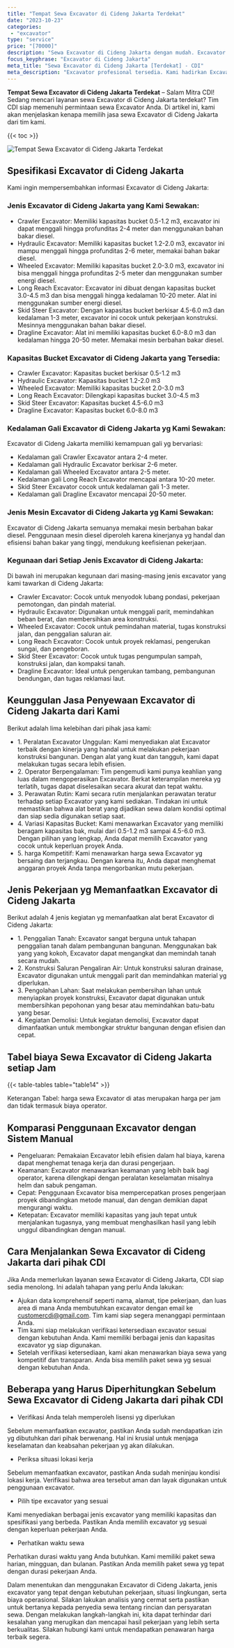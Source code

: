 ```yaml
---
title: "Tempat Sewa Excavator di Cideng Jakarta Terdekat"
date: "2023-10-23"
categories:
 - "excavator"
type: "service"
price: "[70000]"
description: "Sewa Excavator di Cideng Jakarta dengan mudah. Excavator unggulan untuk proyek konstruksi yang membutuhkan solusi tepat guna dengan performa maksimal. Konsultasikan kebutuhan Anda."
focus_keyphrase: "Excavator di Cideng Jakarta"
meta_title: "Sewa Excavator di Cideng Jakarta [Terdekat] - CDI"
meta_description: "Excavator profesional tersedia. Kami hadirkan Excavator berkualitas untuk mendukung produktivitas. Penawaran spesial minggu ini tersedia."
---
```


**Tempat Sewa Excavator di Cideng Jakarta Terdekat** – Salam Mitra CDI! Sedang mencari layanan sewa Excavator di Cideng Jakarta terdekat? Tim CDI siap memenuhi permintaan sewa Excavator Anda. Di artikel ini, kami akan menjelaskan kenapa memilih jasa sewa Excavator di Cideng Jakarta dari tim kami.

{{< toc >}}

![Tempat Sewa Excavator di Cideng Jakarta Terdekat](/images/excavator/excavator-06.jpg)

## Spesifikasi Excavator di Cideng Jakarta

Kami ingin mempersembahkan informasi Excavator di Cideng Jakarta:

### Jenis Excavator di Cideng Jakarta yang Kami Sewakan:

*   Crawler Excavator: Memiliki kapasitas bucket 0.5-1.2 m3, excavator ini dapat menggali hingga profunditas 2-4 meter dan menggunakan bahan bakar diesel.
*   Hydraulic Excavator: Memiliki kapasitas bucket 1.2-2.0 m3, excavator ini mampu menggali hingga profunditas 2-6 meter, memakai bahan bakar diesel.
*   Wheeled Excavator: Memiliki kapasitas bucket 2.0-3.0 m3, excavator ini bisa menggali hingga profunditas 2-5 meter dan menggunakan sumber energi diesel.
*   Long Reach Excavator: Excavator ini dibuat dengan kapasitas bucket 3.0-4.5 m3 dan bisa menggali hingga kedalaman 10-20 meter. Alat ini menggunakan sumber energi diesel.
*   Skid Steer Excavator: Dengan kapasitas bucket berkisar 4.5-6.0 m3 dan kedalaman 1-3 meter, excavator ini cocok untuk pekerjaan konstruksi. Mesinnya menggunakan bahan bakar diesel.
*   Dragline Excavator: Alat ini memiliki kapasitas bucket 6.0-8.0 m3 dan kedalaman hingga 20-50 meter. Memakai mesin berbahan bakar diesel.

### Kapasitas Bucket Excavator di Cideng Jakarta yang Tersedia:

*   Crawler Excavator: Kapasitas bucket berkisar 0.5-1.2 m3
*   Hydraulic Excavator: Kapasitas bucket 1.2-2.0 m3
*   Wheeled Excavator: Memiliki kapasitas bucket 2.0-3.0 m3
*   Long Reach Excavator: Dilengkapi kapasitas bucket 3.0-4.5 m3
*   Skid Steer Excavator: Kapasitas bucket 4.5-6.0 m3
*   Dragline Excavator: Kapasitas bucket 6.0-8.0 m3

### Kedalaman Gali Excavator di Cideng Jakarta yg Kami Sewakan:

Excavator di Cideng Jakarta memiliki kemampuan gali yg bervariasi:

*   Kedalaman gali Crawler Excavator antara 2-4 meter.
*   Kedalaman gali Hydraulic Excavator berkisar 2-6 meter.
*   Kedalaman gali Wheeled Excavator antara 2-5 meter.
*   Kedalaman gali Long Reach Excavator mencapai antara 10-20 meter.
*   Skid Steer Excavator cocok untuk kedalaman gali 1-3 meter.
*   Kedalaman gali Dragline Excavator mencapai 20-50 meter.

### Jenis Mesin Excavator di Cideng Jakarta yg Kami Sewakan:

Excavator di Cideng Jakarta semuanya memakai mesin berbahan bakar diesel. Penggunaan mesin diesel diperoleh karena kinerjanya yg handal dan efisiensi bahan bakar yang tinggi, mendukung keefisienan pekerjaan.

### Kegunaan dari Setiap Jenis Excavator di Cideng Jakarta:

Di bawah ini merupakan kegunaan dari masing-masing jenis excavator yang kami tawarkan di Cideng Jakarta:

*   Crawler Excavator: Cocok untuk menyodok lubang pondasi, pekerjaan pemotongan, dan pindah material.
*   Hydraulic Excavator: Digunakan untuk menggali parit, memindahkan beban berat, dan membersihkan area konstruksi.
*   Wheeled Excavator: Cocok untuk pemindahan material, tugas konstruksi jalan, dan penggalian saluran air.
*   Long Reach Excavator: Cocok untuk proyek reklamasi, pengerukan sungai, dan pengeboran.
*   Skid Steer Excavator: Cocok untuk tugas pengumpulan sampah, konstruksi jalan, dan kompaksi tanah.
*   Dragline Excavator: Ideal untuk pengerukan tambang, pembangunan bendungan, dan tugas reklamasi laut.

## Keunggulan Jasa Penyewaan Excavator di Cideng Jakarta dari Kami

Berikut adalah lima kelebihan dari pihak jasa kami:

*   1\. Peralatan Excavator Unggulan: Kami menyediakan alat Excavator terbaik dengan kinerja yang handal untuk melakukan pekerjaan konstruksi bangunan. Dengan alat yang kuat dan tangguh, kami dapat melakukan tugas secara lebih efisien.
*   2\. Operator Berpengalaman: Tim pengemudi kami punya keahlian yang luas dalam mengoperasikan Excavator. Berkat keterampilan mereka yg terlatih, tugas dapat diselesaikan secara akurat dan tepat waktu.
*   3\. Perawatan Rutin: Kami secara rutin menjalankan perawatan teratur terhadap setiap Excavator yang kami sediakan. Tindakan ini untuk memastikan bahwa alat berat yang dijadikan sewa dalam kondisi optimal dan siap sedia digunakan setiap saat.
*   4\. Variasi Kapasitas Bucket: Kami menawarkan Excavator yang memiliki beragam kapasitas bak, mulai dari 0.5-1.2 m3 sampai 4.5-6.0 m3. Dengan pilihan yang lengkap, Anda dapat memilih Excavator yang cocok untuk keperluan proyek Anda.
*   5\. harga Kompetitif: Kami menawarkan harga sewa Excavator yg bersaing dan terjangkau. Dengan karena itu, Anda dapat menghemat anggaran proyek Anda tanpa mengorbankan mutu pekerjaan.

## Jenis Pekerjaan yg Memanfaatkan Excavator di Cideng Jakarta

Berikut adalah 4 jenis kegiatan yg memanfaatkan alat berat Excavator di Cideng Jakarta:

*   1\. Penggalian Tanah: Excavator sangat berguna untuk tahapan penggalian tanah dalam pembangunan bangunan. Menggunakan bak yang yang kokoh, Excavator dapat mengangkat dan memindah tanah secara mudah.
*   2\. Konstruksi Saluran Pengaliran Air: Untuk konstruksi saluran drainase, Excavator digunakan untuk menggali parit dan memindahkan material yg diperlukan.
*   3\. Pengolahan Lahan: Saat melakukan pembersihan lahan untuk menyiapkan proyek konstruksi, Excavator dapat digunakan untuk membersihkan pepohonan yang besar atau memindahkan batu-batu yang besar.
*   4\. Kegiatan Demolisi: Untuk kegiatan demolisi, Excavator dapat dimanfaatkan untuk membongkar struktur bangunan dengan efisien dan cepat.

## Tabel biaya Sewa Excavator di Cideng Jakarta setiap Jam

{{< table-tables table="table14" >}}

Keterangan Tabel: harga sewa Excavator di atas merupakan harga per jam dan tidak termasuk biaya operator.

## Komparasi Penggunaan Excavator dengan Sistem Manual

*   Pengeluaran: Pemakaian Excavator lebih efisien dalam hal biaya, karena dapat menghemat tenaga kerja dan durasi pengerjaan.
*   Keamanan: Excavator menawarkan keamanan yang lebih baik bagi operator, karena dilengkapi dengan peralatan keselamatan misalnya helm dan sabuk pengaman.
*   Cepat: Penggunaan Excavator bisa mempercepatkan proses pengerjaan proyek dibandingkan metode manual, dan dengan demikian dapat mengurangi waktu.
*   Ketepatan: Excavator memiliki kapasitas yang jauh tepat untuk menjalankan tugasnya, yang membuat menghasilkan hasil yang lebih unggul dibandingkan dengan manual.

## Cara Menjalankan Sewa Excavator di Cideng Jakarta dari pihak CDI

Jika Anda memerlukan layanan sewa Excavator di Cideng Jakarta, CDI siap sedia menolong. Ini adalah tahapan yang perlu Anda lakukan:

*   Ajukan data komprehensif seperti nama, alamat, tipe pekerjaan, dan luas area di mana Anda membutuhkan excavator dengan email ke customercdi@gmail.com. Tim kami siap segera menanggapi permintaan Anda.
*   Tim kami siap melakukan verifikasi ketersediaan excavator sesuai dengan kebutuhan Anda. Kami memiliki berbagai jenis dan kapasitas excavator yg siap digunakan.
*   Setelah verifikasi ketersediaan, kami akan menawarkan biaya sewa yang kompetitif dan transparan. Anda bisa memilih paket sewa yg sesuai dengan kebutuhan Anda.

## Beberapa yang Harus Diperhitungkan Sebelum Sewa Excavator di Cideng Jakarta dari pihak CDI

*   Verifikasi Anda telah memperoleh lisensi yg diperlukan

Sebelum memanfaatkan excavator, pastikan Anda sudah mendapatkan izin yg dibutuhkan dari pihak berwenang. Hal ini krusial untuk menjaga keselamatan dan keabsahan pekerjaan yg akan dilakukan.
*   Periksa situasi lokasi kerja

Sebelum memanfaatkan excavator, pastikan Anda sudah meninjau kondisi lokasi kerja. Verifikasi bahwa area tersebut aman dan layak digunakan untuk penggunaan excavator.
*   Pilih tipe excavator yang sesuai

Kami menyediakan berbagai jenis excavator yang memiliki kapasitas dan spesifikasi yang berbeda. Pastikan Anda memilih excavator yg sesuai dengan keperluan pekerjaan Anda.
*   Perhatikan waktu sewa

Perhatikan durasi waktu yang Anda butuhkan. Kami memiliki paket sewa harian, mingguan, dan bulanan. Pastikan Anda memilih paket sewa yg tepat dengan durasi pekerjaan Anda.

Dalam menentukan dan menggunakan Excavator di Cideng Jakarta, jenis excavator yang tepat dengan kebutuhan pekerjaan, situasi lingkungan, serta biaya operasional. Silakan lakukan analisis yang cermat serta pastikan untuk bertanya kepada penyedia sewa tentang rincian dan persyaratan sewa. Dengan melakukan langkah-langkah ini, kita dapat terhindar dari kesalahan yang merugikan dan mencapai hasil pekerjaan yang lebih serta berkualitas. Silakan hubungi kami untuk mendapatkan penawaran harga terbaik segera.